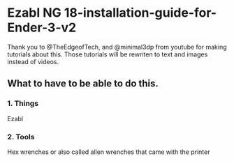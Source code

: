 # Ezabl NG 18-installation-guide-for-Ender-3-v2
Thank you to @TheEdgeofTech, and @minimal3dp from youtube for making tutorials about this. Those tutorials will be rewriten to text and images instead of videos.

## What to have to be able to do this.
### 1. Things
Ezabl
### 2. Tools
Hex wrenches or also called allen wrenches that came with the printer
